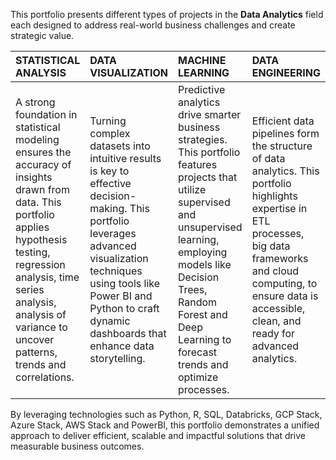 This portfolio presents different types of projects in the **Data Analytics** field each designed to address real-world business challenges and create strategic value. 

| STATISTICAL ANALYSIS | DATA VISUALIZATION | MACHINE LEARNING  | DATA ENGINEERING |
| :--- | :--- | :--- | :--- |
| A strong foundation in statistical modeling ensures the accuracy of insights drawn from data. This portfolio applies hypothesis testing, regression analysis, time series analysis, analysis of variance to uncover patterns, trends and correlations.  | Turning complex datasets into intuitive results is key to effective decision-making. This portfolio leverages advanced visualization techniques using tools like Power BI and Python to craft dynamic dashboards that enhance data storytelling. | Predictive analytics drive smarter business strategies. This portfolio features projects that utilize supervised and unsupervised learning, employing models like Decision Trees, Random Forest and Deep Learning to forecast trends and optimize processes. | Efficient data pipelines form the structure of data analytics. This portfolio highlights expertise in ETL processes, big data frameworks and cloud computing, to ensure data is accessible, clean, and ready for advanced analytics. |

By leveraging technologies such as Python, R, SQL, Databricks, GCP Stack, Azure Stack, AWS Stack and PowerBI, this portfolio demonstrates a unified approach to deliver efficient, scalable and impactful solutions that drive measurable business outcomes.
